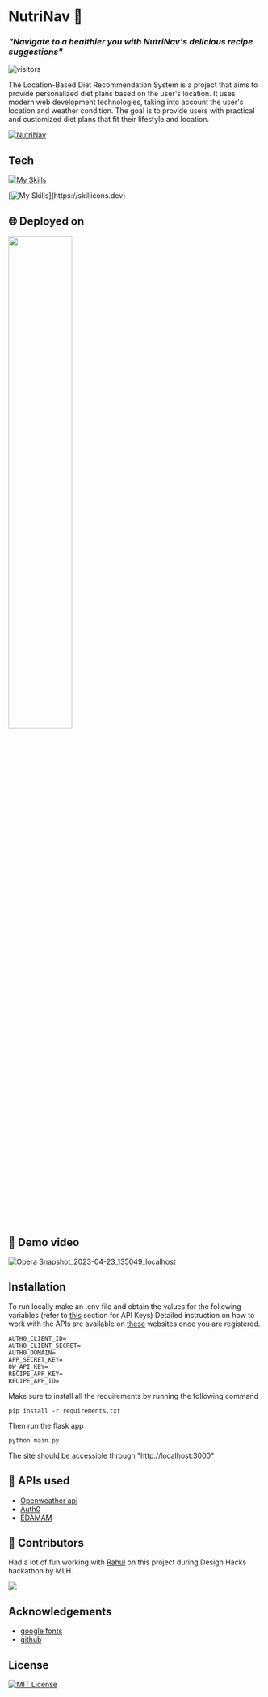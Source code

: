 
# NutriNav 🥗
### _"Navigate to a healthier you with NutriNav's delicious recipe suggestions"_  

![visitors](https://visitor-badge.glitch.me/badge?page_id=sahil-sagwekar2652.NutriNav&left_color=green&right_color=orange)  

The Location-Based Diet Recommendation System is a project that aims to provide personalized diet plans based on the user's location. It uses modern web development technologies, taking into account the user's location and weather condition. The goal is to provide users with practical and customized diet plans that fit their lifestyle and location.

[![NutriNav](https://github-readme-stats.vercel.app/api/pin/?username=sahil-sagwekar2652&repo=NutriNav&theme=dark)](https://github.com/sahil-sagwekar2652/NutriNav)<br/>

## Tech
[![My Skills](https://skillicons.dev/icons?i=js,html,css,figma,bootstrap)](https://skillicons.dev)

[![My Skills](https://skillicons.dev/icons?i=python,flask,github,)](https://skillicons.dev)

## 🌐 Deployed on

<a href="https://web-production-3557.up.railway.app">
<img src="https://railway.app/brand/logotype-light.svg" width="50%">
</a>

## 🎥 Demo video

[![Opera Snapshot_2023-04-23_135049_localhost](https://user-images.githubusercontent.com/89456541/233836083-ea218b87-5a34-4969-a06b-9a80cb1d9adb.png)](https://www.youtube.com/watch?v=nGDiP6eFsiM)

## Installation
To run locally make an .env file and obtain the values for the following variables (refer to [this](https://github.com/sahil-sagwekar2652/NutriNav#api-used) section for API Keys)
Detailed instruction on how to work with the APIs are available on [these](https://github.com/sahil-sagwekar2652/NutriNav#api-used) websites once you are registered.

```
AUTH0_CLIENT_ID=
AUTH0_CLIENT_SECRET=
AUTH0_DOMAIN=
APP_SECRET_KEY=
OW_API_KEY=
RECIPE_APP_KEY=
RECIPE_APP_ID=
```

Make sure to install all the requirements by running the following command
```
pip install -r requirements.txt
```

Then run the flask app
```
python main.py
```

The site should be accessible through "http://localhost:3000"

## 🤖 APIs used
- [Openweather api](https://weatherstack.com/)
- [Auth0 ](https://auth0.com/)
- [EDAMAM](https://www.edamam.com/) 

## 🤝 Contributors

Had a lot of fun working with [Rahul](https://github.com/sonar288) on this project during Design Hacks hackathon by MLH.

<a href="https://github.com/sahil-sagwekar2652/NutriNav/graphs/contributors">
  <img src="https://contrib.rocks/image?repo=sahil-sagwekar2652/NutriNav" />
</a>


## Acknowledgements

 - [google fonts](https://fonts.google.com/)
 - [github](https://github.com)
 

## License

[![MIT License](https://img.shields.io/badge/License-MIT-green.svg)](https://choosealicense.com/licenses/mit/)


